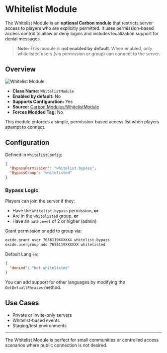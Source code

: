 # Whitelist Module

The Whitelist Module is an **optional Carbon module** that restricts server access to players who are explicitly permitted. It uses permission-based access control to allow or deny logins and includes localization support for denial messages.

> **Note:** This module is **not enabled by default**. When enabled, only whitelisted users (via permission or group) can connect to the server.


## Overview
![Whitelist Module](/misc/whitelist_a.webp)

- **Class Name:** `WhitelistModule`
- **Enabled by default:** No
- **Supports Configuration:** Yes
- **Source:** [Carbon.Modules/WhitelistModule](https://github.com/CarbonCommunity/Carbon.Modules/tree/develop/src/WhitelistModule)
- **Forces Modded Tag:** No

This module enforces a simple, permission-based access list when players attempt to connect.


## Configuration
Defined in `WhitelistConfig`:

```json
{
  "BypassPermission": "whitelist.bypass",
  "BypassGroup": "whitelisted"
}
```

### Bypass Logic
Players can join the server if they:
- Have the `whitelist.bypass` permission, **or**
- Are in the `whitelisted` group, **or**
- Have an `authLevel` of 2 or higher (admin)

Grant permission or add to group via:
```bash
oxide.grant user 7656119XXXXXX whitelist.bypass
oxide.usergroup add 7656119XXXXXX whitelisted
```

Default Lang `en`:
```json
{
  "denied": "Not whitelisted"
}
```

You can add support for other languages by modifying the `GetDefaultPhrases` method.


## Use Cases
- Private or invite-only servers
- Whitelist-based events
- Staging/test environments

---

The Whitelist Module is perfect for small communities or controlled access scenarios where public connection is not desired.

